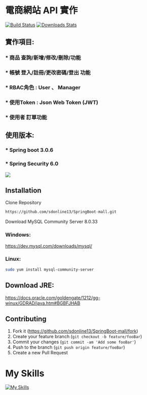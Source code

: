 # 電商網站 API 實作



[![Build Status][travis-image]][travis-url]
[![Downloads Stats][npm-downloads]][npm-url]

## 實作項目:

### * 商品 查詢/新增/修改/刪除/功能

### * 帳號 登入/註冊/更改密碼/登出 功能

### * RBAC角色 : User 、 Manager

### * 使用Token : Json Web Token (JWT)

### * 使用者 訂單功能

## 使用版本:
### * Spring boot 3.0.6
### * Spring Security 6.0
![](header.png)

## Installation

Clone Repository


```sh
https://github.com/sdonline13/SpringBoot-mall.git
```

Download MySQL Community Server 8.0.33


### Windows:

https://dev.mysql.com/downloads/mysql/

### Linux:

```sh
sudo yum install mysql-community-server
```

## Download JRE: 

https://docs.oracle.com/goldengate/1212/gg-winux/GDRAD/java.htm#BGBFJHAB




## Contributing

1. Fork it (<https://github.com/sdonline13/SpringBoot-mall/fork>)
2. Create your feature branch (`git checkout -b feature/fooBar`)
3. Commit your changes (`git commit -am 'Add some fooBar'`)
4. Push to the branch (`git push origin feature/fooBar`)
5. Create a new Pull Request

<!-- Markdown link & img dfn's -->
[npm-image]: https://img.shields.io/npm/v/datadog-metrics.svg?style=flat-square
[npm-url]: https://npmjs.org/package/datadog-metrics
[npm-downloads]: https://img.shields.io/npm/dm/datadog-metrics.svg?style=flat-square
[travis-image]: https://img.shields.io/travis/dbader/node-datadog-metrics/master.svg?style=flat-square
[travis-url]: https://travis-ci.org/dbader/node-datadog-metrics
[wiki]: https://github.com/yourname/yourproject/wiki

<h1>My Skills</h1>

[![My Skills](https://skillicons.dev/icons?i=java,spring,cs,css,html,unity,js&theme=light)](https://skillicons.dev)
